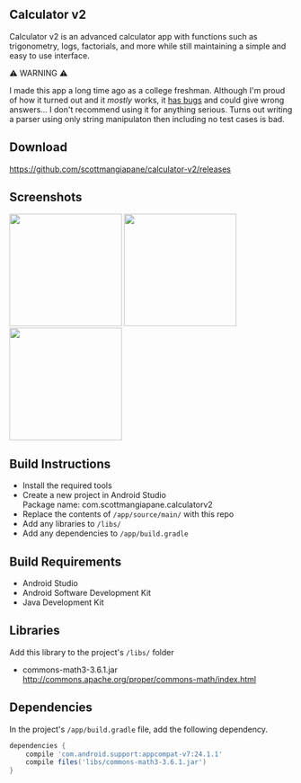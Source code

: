 ## Calculator v2

Calculator v2 is an advanced calculator app with functions such as trigonometry, logs, factorials, and more while still maintaining a simple and easy to use interface.

⚠️ WARNING ⚠️

I made this app a long time ago as a college freshman. Although I'm proud of how it turned out and it _mostly_ works, it [has bugs](https://github.com/scottmangiapane/calculator-v2/issues/2) and could give wrong answers... I don't recommend using it for anything serious. Turns out writing a parser using only string manipulaton then including no test cases is bad.

## Download

https://github.com/scottmangiapane/calculator-v2/releases

## Screenshots

<img src="screenshots/1.png" width="200">
<img src="screenshots/2.png" width="200">
<img src="screenshots/3.png" width="200">

## Build Instructions

* Install the required tools
* Create a new project in Android Studio  
  Package name: com.scottmangiapane.calculatorv2
* Replace the contents of `/app/source/main/` with this repo
* Add any libraries to `/libs/`
* Add any dependencies to `/app/build.gradle`

## Build Requirements

* Android Studio
* Android Software Development Kit
* Java Development Kit

## Libraries

Add this library to the project's `/libs/` folder
* commons-math3-3.6.1.jar  
  http://commons.apache.org/proper/commons-math/index.html

## Dependencies

In the project's `/app/build.gradle` file, add the following dependency.
```groovy
dependencies {
    compile 'com.android.support:appcompat-v7:24.1.1'
    compile files('libs/commons-math3-3.6.1.jar')
}
```
